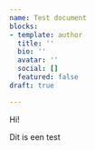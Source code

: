 ```yaml
---
name: Test document
blocks:
- template: author
  title: ''
  bio: ''
  avatar: ''
  social: []
  featured: false
draft: true

---
```

Hi! 

Dit is een test